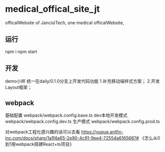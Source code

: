 # medical_offical_site_jt
officalWebsite of JancisiTech, one medical officalWebsite,

## 运行
npm i
npm start

## 开发
demo小样 统一在daily/0.1.0分支上开发代码功能
    1.补充移动端样式方案；
    2.开发Layout框架；

## webpack
基础配置 webpack/webpack.config.base.ts
dev本地开发模式 webpack/webpack.config.dev.ts
生产模式 webpack/webpack.config.prod.ts

对webpack工程化感兴趣的话可以去看 https://yuque.antfin-inc.com/docs/share/1a1f4a65-2e90-4c91-9ee4-72554a616566?# 《怎么从0到1用webpack搭建React+ts项目》

